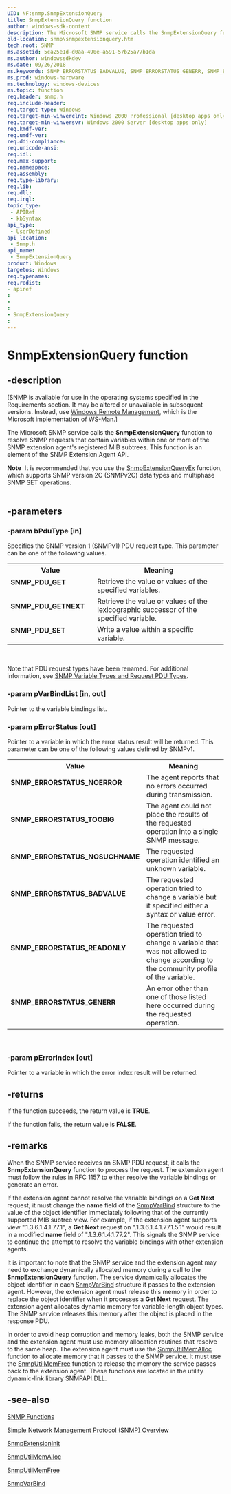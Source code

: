 ```yaml
---
UID: NF:snmp.SnmpExtensionQuery
title: SnmpExtensionQuery function
author: windows-sdk-content
description: The Microsoft SNMP service calls the SnmpExtensionQuery function to resolve SNMP requests that contain variables within one or more of the SNMP extension agent's registered MIB subtrees. This function is an element of the SNMP Extension Agent API.
old-location: snmp\snmpextensionquery.htm
tech.root: SNMP
ms.assetid: 5ca25e1d-d0aa-490e-a591-57b25a77b1da
ms.author: windowssdkdev
ms.date: 09/26/2018
ms.keywords: SNMP_ERRORSTATUS_BADVALUE, SNMP_ERRORSTATUS_GENERR, SNMP_ERRORSTATUS_NOERROR, SNMP_ERRORSTATUS_NOSUCHNAME, SNMP_ERRORSTATUS_READONLY, SNMP_ERRORSTATUS_TOOBIG, SNMP_PDU_GET, SNMP_PDU_GETNEXT, SNMP_PDU_SET, SnmpExtensionQuery, SnmpExtensionQuery callback, SnmpExtensionQuery callback function [SNMP], _snmp_snmpextensionquery, snmp.snmpextensionquery, snmp/SnmpExtensionQuery
ms.prod: windows-hardware
ms.technology: windows-devices
ms.topic: function
req.header: snmp.h
req.include-header: 
req.target-type: Windows
req.target-min-winverclnt: Windows 2000 Professional [desktop apps only]
req.target-min-winversvr: Windows 2000 Server [desktop apps only]
req.kmdf-ver: 
req.umdf-ver: 
req.ddi-compliance: 
req.unicode-ansi: 
req.idl: 
req.max-support: 
req.namespace: 
req.assembly: 
req.type-library: 
req.lib: 
req.dll: 
req.irql: 
topic_type:
 - APIRef
 - kbSyntax
api_type:
 - UserDefined
api_location:
 - Snmp.h
api_name:
 - SnmpExtensionQuery
product: Windows
targetos: Windows
req.typenames: 
req.redist: 
- apiref
: 
- 
: 
- SnmpExtensionQuery
: 
---
```


# SnmpExtensionQuery function


## -description


<p class="CCE_Message">[SNMP is available for use in the operating systems specified in the Requirements section. It may be altered or unavailable in subsequent versions. Instead, use <a href="https://msdn.microsoft.com/6429e748-e0bf-431a-8989-db5b211665d5">Windows Remote Management</a>, which is the Microsoft implementation of WS-Man.]

The Microsoft SNMP service calls the 
<b>SnmpExtensionQuery</b> function to resolve SNMP requests that contain variables within one or more of the SNMP extension agent's registered MIB subtrees. This function is an element of the SNMP Extension Agent API.
<div class="alert"><b>Note</b>  It is recommended that you use the 
<a href="https://msdn.microsoft.com/2479c6ea-93f8-4b23-a0b7-645bf27f252f">SnmpExtensionQueryEx</a> function, which supports SNMP version 2C (SNMPv2C) data types and multiphase SNMP SET operations.</div><div> </div>

## -parameters




### -param bPduType [in]

Specifies the SNMP version 1 (SNMPv1) PDU request type. This parameter can be one of the following values. 



<table>
<tr>
<th>Value</th>
<th>Meaning</th>
</tr>
<tr>
<td width="40%"><a id="SNMP_PDU_GET"></a><a id="snmp_pdu_get"></a><dl>
<dt><b>SNMP_PDU_GET</b></dt>
</dl>
</td>
<td width="60%">
Retrieve the value or values of the specified variables.

</td>
</tr>
<tr>
<td width="40%"><a id="SNMP_PDU_GETNEXT"></a><a id="snmp_pdu_getnext"></a><dl>
<dt><b>SNMP_PDU_GETNEXT</b></dt>
</dl>
</td>
<td width="60%">
Retrieve the value or values of the lexicographic successor of the specified variable.

</td>
</tr>
<tr>
<td width="40%"><a id="SNMP_PDU_SET"></a><a id="snmp_pdu_set"></a><dl>
<dt><b>SNMP_PDU_SET</b></dt>
</dl>
</td>
<td width="60%">
Write a value within a specific variable.

</td>
</tr>
</table>
 

Note that PDU request types have been renamed. For additional information, see 
<a href="https://msdn.microsoft.com/2d87aeee-6fcb-4837-b091-6a9def8a9acb">SNMP Variable Types and Request PDU Types</a>.


### -param pVarBindList [in, out]

Pointer to the variable bindings list.


### -param pErrorStatus [out]

Pointer to a variable in which the error status result will be returned. This parameter can be one of the following values defined by SNMPv1. 



<table>
<tr>
<th>Value</th>
<th>Meaning</th>
</tr>
<tr>
<td width="40%"><a id="SNMP_ERRORSTATUS_NOERROR"></a><a id="snmp_errorstatus_noerror"></a><dl>
<dt><b>SNMP_ERRORSTATUS_NOERROR</b></dt>
</dl>
</td>
<td width="60%">
The agent reports that no errors occurred during transmission.

</td>
</tr>
<tr>
<td width="40%"><a id="SNMP_ERRORSTATUS_TOOBIG"></a><a id="snmp_errorstatus_toobig"></a><dl>
<dt><b>SNMP_ERRORSTATUS_TOOBIG</b></dt>
</dl>
</td>
<td width="60%">
The agent could not place the results of the requested operation into a single SNMP message.

</td>
</tr>
<tr>
<td width="40%"><a id="SNMP_ERRORSTATUS_NOSUCHNAME"></a><a id="snmp_errorstatus_nosuchname"></a><dl>
<dt><b>SNMP_ERRORSTATUS_NOSUCHNAME</b></dt>
</dl>
</td>
<td width="60%">
The requested operation identified an unknown variable.

</td>
</tr>
<tr>
<td width="40%"><a id="SNMP_ERRORSTATUS_BADVALUE"></a><a id="snmp_errorstatus_badvalue"></a><dl>
<dt><b>SNMP_ERRORSTATUS_BADVALUE</b></dt>
</dl>
</td>
<td width="60%">
The requested operation tried to change a variable but it specified either a syntax or value error.

</td>
</tr>
<tr>
<td width="40%"><a id="SNMP_ERRORSTATUS_READONLY"></a><a id="snmp_errorstatus_readonly"></a><dl>
<dt><b>SNMP_ERRORSTATUS_READONLY</b></dt>
</dl>
</td>
<td width="60%">
The requested operation tried to change a variable that was not allowed to change according to the community profile of the variable.

</td>
</tr>
<tr>
<td width="40%"><a id="SNMP_ERRORSTATUS_GENERR"></a><a id="snmp_errorstatus_generr"></a><dl>
<dt><b>SNMP_ERRORSTATUS_GENERR</b></dt>
</dl>
</td>
<td width="60%">
An error other than one of those listed here occurred during the requested operation.

</td>
</tr>
</table>
 


### -param pErrorIndex [out]

Pointer to a variable in which the error index result will be returned.


## -returns



If the function succeeds, the return value is <b>TRUE</b>.

If the function fails, the return value is <b>FALSE</b>.




## -remarks



When the SNMP service receives an SNMP PDU request, it calls the 
<b>SnmpExtensionQuery</b> function to process the request. The extension agent must follow the rules in RFC 1157 to either resolve the variable bindings or generate an error.

If the extension agent cannot resolve the variable bindings on a <b>Get Next</b> request, it must change the <b>name</b> field of the 
<a href="https://msdn.microsoft.com/40f9930d-93d1-45eb-aa3a-499947004fcf">SnmpVarBind</a> structure to the value of the object identifier immediately following that of the currently supported MIB subtree view. For example, if the extension agent supports view ".1.3.6.1.4.1.77.1", a <b>Get Next</b> request on ".1.3.6.1.4.1.77.1.5.1" would result in a modified <b>name</b> field of ".1.3.6.1.4.1.77.2". This signals the SNMP service to continue the attempt to resolve the variable bindings with other extension agents.

It is important to note that the SNMP service and the extension agent may need to exchange dynamically allocated memory during a call to the 
<b>SnmpExtensionQuery</b> function. The service dynamically allocates the object identifier in each 
<a href="https://msdn.microsoft.com/40f9930d-93d1-45eb-aa3a-499947004fcf">SnmpVarBind</a> structure it passes to the extension agent. However, the extension agent must release this memory in order to replace the object identifier when it processes a <b>Get Next</b> request. The extension agent allocates dynamic memory for variable-length object types. The SNMP service releases this memory after the object is placed in the response PDU.

In order to avoid heap corruption and memory leaks, both the SNMP service and the extension agent must use memory allocation routines that resolve to the same heap. The extension agent must use the 
<a href="https://msdn.microsoft.com/85e293da-4c5b-4b32-9b86-e63074d37274">SnmpUtilMemAlloc</a> function to allocate memory that it passes to the SNMP service. It must use the 
<a href="https://msdn.microsoft.com/57cf0398-d2c1-4dd9-ad77-0c453412034a">SnmpUtilMemFree</a> function to release the memory the service passes back to the extension agent. These functions are located in the utility dynamic-link library SNMPAPI.DLL.




## -see-also




<a href="https://msdn.microsoft.com/8913caa9-6b2c-424c-a778-bd54d6584dac">SNMP Functions</a>



<a href="https://msdn.microsoft.com/499e912b-0821-452e-81f6-8a8250875979">Simple Network Management Protocol (SNMP) Overview</a>



<a href="https://msdn.microsoft.com/015f2be2-8e10-4abd-afd0-f76834856733">SnmpExtensionInit</a>



<a href="https://msdn.microsoft.com/85e293da-4c5b-4b32-9b86-e63074d37274">SnmpUtilMemAlloc</a>



<a href="https://msdn.microsoft.com/57cf0398-d2c1-4dd9-ad77-0c453412034a">SnmpUtilMemFree</a>



<a href="https://msdn.microsoft.com/40f9930d-93d1-45eb-aa3a-499947004fcf">SnmpVarBind</a>
 

 

